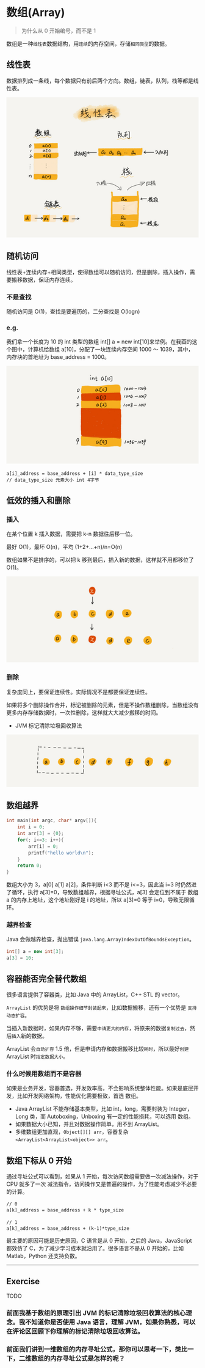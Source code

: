 # 数组(Array)

> 为什么从 0 开始编号，而不是 1

数组是一种`线性表`数据结构，用`连续`的内存空间，存储`相同类型`的数据。

## 线性表

数据排列成一条线，每个数据只有前后两个方向。数组，链表，队列，栈等都是线性表。

![linear](./img/b6b71ec46935130dff5c4b62cf273477.jpg)

## 随机访问

线性表+连续内存+相同类型，使得数组可以随机访问，但是删除，插入操作，需要搬移数据，保证内存连续。

### 不是查找

随机访问是 O(1)，查找是要遍历的，二分查找是 O(logn)

### e.g.

我们拿一个长度为 10 的 int 类型的数组 int[] a = new int[10]来举例。在我画的这个图中，计算机给数组 a[10]，分配了一块连续内存空间 1000 ～ 1039，其中，内存块的首地址为 base_address = 1000。

![int](./img/98df8e702b14096e7ee4a5141260cdc4.jpg)

```
a[i]_address = base_address + [i] * data_type_size
// data_type_size 元素大小 int 4字节
```

## 低效的插入和删除

### 插入

在某个位置 k 插入数据，需要把 k-n 数据往后移一位。

最好 O(1)，最坏 O(n)，平均 (1+2+...+n)/n=O(n)

数组如果不是排序的，可以把 k 移到最后，插入新的数据，这样就不用都移位了 O(1)。

![insert](./img/3f70b4ad9069ec568a2caaddc231b7dc.jpg)

### 删除

复杂度同上，要保证连续性。实际情况不是都要保证连续性。

如果将多个删除操作合并，标记被删除的元素，但是不操作数组删除，当数组没有更多内存存储数据时，一次性删除，这样就大大减少搬移的时间。

- JVM 标记清除垃圾回收算法

![del](./img/b69b8c5dbf6248649ddab7d3e7cfd7e5.jpg)

## 数组越界

```cpp
int main(int argc, char* argv[]){
    int i = 0;
    int arr[3] = {0};
    for(; i<=3; i++){
        arr[i] = 0;
        printf("hello world\n");
    }
    return 0;
}
```

数组大小为 3，a[0] a[1] a[2]，条件判断 i<3 而不是 i<=3，因此当 i=3 时仍然进了循环，执行 a[3]=0，导致数组越界，根据寻址公式，a[3] 会定位到不属于 数组 a 的内存上地址，这个地址刚好是 i 的地址，所以 a[3]=0 等于 i=0，导致无限循环。

### 越界检查

Java 会做越界检查，抛出错误 `java.lang.ArrayIndexOutOfBoundsException`。

```java
int[] a = new int[3];
a[3] = 10;
```

## 容器能否完全替代数组

很多语言提供了容器类，比如 Java 中的 ArrayList，C++ STL 的 vector。

`ArrayList` 的优势是将 `数组操作细节封装起来`，比如数据搬移，还有一个优势是 `支持动态扩容`。

当插入新数据时，如果内存不够，需要`申请更大的内存`，将原来的数据`复制过去`，然后`插入`新的数据。

ArrayList 会`自动扩容` 1.5 倍，但是申请内存和数据搬移比较`耗时`，所以最好`创建` ArrayList 时`指定数据大小`。

### 什么时候用数组而不是容器

如果是业务开发，容器首选，开发效率高，不会影响系统整体性能。如果是底层开发，比如开发网络架构，性能优化需要极致，首选 数组。

- Java ArrayList 不能存储基本类型，比如 int，long，需要封装为 Integer，Long 类，而 Autoboxing，Unboxing 有一定的性能损耗，可以选用 数组。
- 如果数据大小已知，并且对数据操作简单，用不到 ArrayList。
- 多维数组更加直观，`Object[][] arr`，容器复杂 `<ArrayList<ArrayList<object>> arr`。

## 数组下标从 0 开始

通过寻址公式可以看到，如果从 1 开始，每次访问数组需要做一次减法操作，对于 CPU 就多了一次 减法指令，访问操作又是普遍的操作，为了性能考虑减少不必要的计算。

```
// 0
a[k]_address = base_address + k * type_size

// 1
a[k]_address = base_address + (k-1)*type_size
```

最主要的原因可能是历史原因，C 语言是从 0 开始，之后的 Java，JavaScript 都效仿了 C，为了减少学习成本就沿用了。很多语言不是从 0 开始的，比如 Matlab，Python 还支持负数。

---

## Exercise

TODO

### 前面我基于数组的原理引出 JVM 的标记清除垃圾回收算法的核心理念。我不知道你是否使用 Java 语言，理解 JVM，如果你熟悉，可以在评论区回顾下你理解的标记清除垃圾回收算法。

### 前面我们讲到一维数组的内存寻址公式，那你可以思考一下，类比一下，二维数组的内存寻址公式是怎样的呢？
